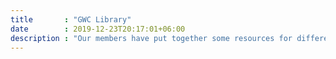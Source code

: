 ```yaml
---
title       : "GWC Library"
date        : 2019-12-23T20:17:01+06:00
description : "Our members have put together some resources for different topics or concepts, both technical and professional. We have the top tags below, and you can also explore more topics with the search bar."
---
```


